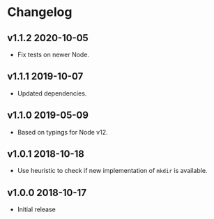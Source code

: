 # Changelog

## v1.1.2 2020-10-05

- Fix tests on newer Node.

## v1.1.1 2019-10-07

- Updated dependencies.

## v1.1.0 2019-05-09

- Based on typings for Node v12.

## v1.0.1 2018-10-18

- Use heuristic to check if new implementation of `mkdir` is available.

## v1.0.0 2018-10-17

- Initial release
